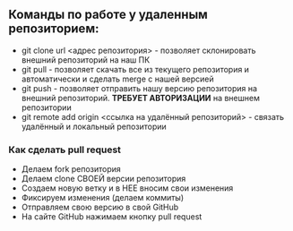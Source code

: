 ## Команды по работе у удаленным репозиторием:

+ git clone url <адрес репозитория> - позволяет склонировать внешний репозиторий на наш ПК 
+ git pull - позволяет скачать все из текущего репозитория и автоматически и сделать merge с нашей версией
+ git push - позволяет отправить нашу версию репозитория на внешний репозиторий. **ТРЕБУЕТ АВТОРИЗАЦИИ** на внешнем репозитории
+ git remote add origin <ссылка на удалённый репозиторий> - связать удалённый и локальный репозитории

### Как сделать pull request
* Делаем fork репозитория
* Делаем clone СВОЕЙ версии репозитория
* Создаем новую ветку и в НЕЕ вносим свои изменения
* Фиксируем изменения (делаем коммиты)
* Отправляем свою версию в свой GitHub
* На сайте GitHub нажимаем кнопку pull request 